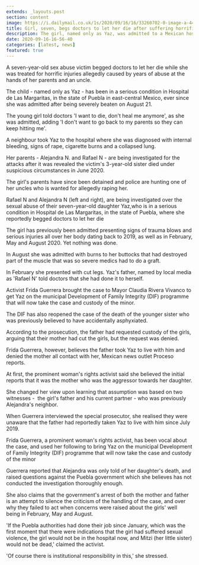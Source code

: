 ```yaml
---
extends: _layouts.post
section: content
image: https://i.dailymail.co.uk/1s/2020/09/16/16/33260702-0-image-a-44_1600270292687.jpg 
title: Girl, seven, begs doctors to let her die after suffering horrific injuries from years of abuse 
description: The girl, named only as Yaz, was admitted to a Mexican hospital on August 21 and has been in a serious condition since, telling doctors I want to die, dont heal me anymore. 
date: 2020-09-16-16-56-40 
categories: [latest, news] 
featured: true 
--- 
```

A seven-year-old sex abuse victim begged doctors to let her die while she was treated for horrific injuries allegedly caused by years of abuse at the hands of her parents and an uncle.

The child - named only as Yaz - has been in a serious condition in Hospital de Las Margaritas, in the state of Puebla in east-central Mexico, ever since she was admitted after being severely beaten on August 21.

The young girl told doctors 'I want to die, don't heal me anymore', as she was admitted, adding 'I don't want to go back to my parents so they can keep hitting me'.

A neighbour took Yaz to the hospital where she was diagnosed with internal bleeding, signs of rape, cigarette burns and a collapsed lung.

Her parents - Alejandra N. and Rafael N - are being investigated for the attacks after it was revealed the victim's 3-year-old sister died under suspicious circumstances in June 2020.

The girl's parents have since been detained and police are hunting one of her uncles who is wanted for allegedly raping her. 

Rafael N and Alejandra N (left and right), are being investigated over the sexual abuse of their seven-year-old daughter Yaz,who is in a serious condition in Hospital de Las Margaritas, in the state of Puebla, where she reportedly begged doctors to let her die

The girl has previously been admitted presenting signs of trauma blows and serious injuries all over her body dating back to 2019, as well as in February, May and August 2020. Yet nothing was done.

In August she was admitted with burns to her buttocks that had destroyed part of the muscle that was so severe medics had to do a graft.

In February she presented with cut legs. Yaz's father, named by local media as 'Rafael N' told doctors that she had done it to herself.

Activist Frida Guerrera brought the case to Mayor Claudia Rivera Vivanco to get Yaz on the municipal Development of Family Integrity (DIF) programme that will now take the case and custody of the minor.

The DIF has also reopened the case of the death of the younger sister who was previously believed to have accidentally asphyxiated. 

According to the prosecution, the father had requested custody of the girls, arguing that their mother had cut the girls, but the request was denied.

Frida Guerrera, however, believes the father took Yaz to live with him and denied the mother all contact with her, Mexican news outlet Proceso reports. 

At first, the prominent woman's rights activist said she believed the initial reports that it was the mother who was the aggressor towards her daughter.

She changed her view upon learning that assumption was based on two witnesses -  the girl's father and his current partner - who was previously Alejandra's neighbor.

When Guerrera interviewed the special prosecutor, she realised they were unaware that the father had reportedly taken Yaz to live with him since July 2019.

Frida Guerrera, a prominent woman's rights activist, has been vocal about the case, and used her following to bring Yaz on the municipal Development of Family Integrity (DIF) programme that will now take the case and custody of the minor

Guerrera reported that Alejandra was only told of her daughter's death, and raised questions against the Puebla government which she believes has not conducted the investigation thoroughly enough.

She also claims that the government's arrest of both the mother and father is an attempt to silence the criticism of the handling of the case, and over why they failed to act when concerns were raised about the girls' well being in February, May and August.

'If the Puebla authorities had done their job since January, which was the first moment that there were indications that the girl had suffered sexual violence, the girl would not be in the hospital now, and Mitzi (her little sister) would not be dead,' claimed the activist. 

'Of course there is institutional responsibility in this,' she stressed.

